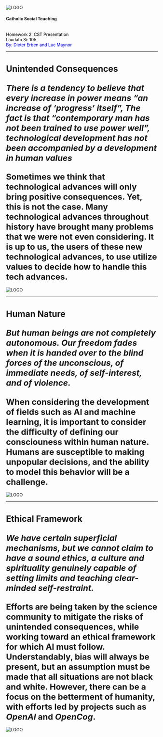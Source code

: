 ![LOGO](https://ecdn.teacherspayteachers.com/thumbitem/Catholic-Social-Teaching-Posters-1464068-1455915417/original-1464068-1.jpg)

#### Catholic Social Teaching
<br>
<span style="color:black">Homework 2: CST Presentation</span>
<br>
<span style="color:black">Laudato Si: 105</span>
<br>
<span style="color: blue">By: Dieter Erben and Luc Maynor</span>

---

# Unintended Consequences

<span style="font-size: 1.3em;"><span style="color: blue"> </span>*There is a tendency to believe that every increase in power means “an increase of ‘progress’ itself”,
The fact is that “contemporary man has not been trained to use power well”, technological development has not been accompanied by a development in human values*</span>
---
<span style="font-size: 1.3em;"><span style="color: blue"> </span> Sometimes we think that technological advances will only bring positive consequences. Yet, this
is not the case. Many technological advances throughout history have brought many problems that we were not even considering.
It is up to us, the users of these new technological advances, to use utilize values to decide how to handle this tech advances.
---
![LOGO](http://www.caritas.org.au/images/learn_blog/20140912_cst.png)

---

# Human Nature

<span style="font-size: 1.3em;"><span style="color: blue"> </span>*But human beings are not completely autonomous. Our freedom fades when it is handed over to the blind forces of the unconscious, of immediate needs, of self-interest, and of violence.*</span>
---
<span style="font-size: 1.3em;"><span style="color: blue"> </span> When considering the development of fields such as AI and machine learning, it is important to consider the difficulty of defining our consciouness within human nature. Humans are susceptible to making unpopular decisions, and the ability to model this behavior will be a challenge.
---
![LOGO](https://www.occupycorporatism.com/wp-content/uploads/2014/12/human.robot_.lovelace.turing01_occupycorporatism.png)

---

# Ethical Framework

<span style="font-size: 1.3em;"><span style="color: blue"> </span>*We have certain superficial mechanisms, but we cannot claim to have a sound ethics, a culture and spirituality genuinely capable of setting limits and teaching clear-minded self-restraint.*</span>
---
<span style="font-size: 1.3em;"><span style="color: blue"> </span> Efforts are being taken by the science community to mitigate the risks of unintended consequences, while working toward an ethical framework for which AI must follow. Understandably, bias will always be present, but an assumption must be made that all situations are not black and white. However, there can be a focus on the betterment of humanity, with efforts led by projects such as *OpenAI* and *OpenCog*.
---
![LOGO](https://www.acfe.com/uploadedImages/ACFE_Website/Content/images/topic-landing/ethics-and-compliance.jpg)

